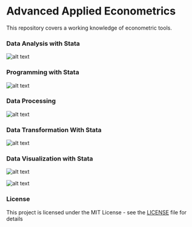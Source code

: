 # Advanced Applied Econometrics
This repository covers a working knowledge of econometric tools.

### Data Analysis with Stata
![alt text](https://github.com/David-SF2290/Applied_Econometrics/blob/master/2.%20Documentation/Stata%20Data%20Analysis.JPG)

### Programming with Stata
![alt text](https://github.com/David-SF2290/Applied_Econometrics/blob/master/2.%20Documentation/Stata%20Programming.JPG)

### Data Processing
![alt text](https://github.com/David-SF2290/Applied_Econometrics/blob/master/2.%20Documentation/Stata%20Data%20Processing.JPG)

### Data Transformation With Stata
![alt text](https://github.com/David-SF2290/Applied_Econometrics/blob/master/2.%20Documentation/Stata%20Data%20Transformation.JPG)

### Data Visualization with Stata
![alt text](https://github.com/David-SF2290/Applied_Econometrics/blob/master/2.%20Documentation/Stata%20Data%20Visualization.JPG)

![alt text](https://github.com/David-SF2290/Applied_Econometrics/blob/master/2.%20Documentation/Plotting%20in%20Stata.JPG)



### License
This project is licensed under the MIT License - see the [LICENSE](LICENSE) file for details

